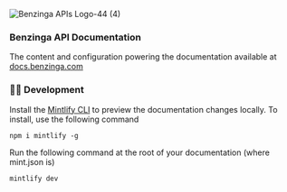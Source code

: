 ![Benzinga APIs Logo-44 (4)](https://github.com/Benzinga/doc-site-mintlify/assets/93008740/3a8c92fa-e563-4276-8156-d703d470bb28)

### Benzinga API Documentation

The content and configuration powering the documentation available at [docs.benzinga.com](https://docs.benzinga.com)

### 👩‍💻 Development

Install the [Mintlify CLI](https://www.npmjs.com/package/mintlify) to preview the documentation changes locally. To install, use the following command

```
npm i mintlify -g
```

Run the following command at the root of your documentation (where mint.json is)

```
mintlify dev
```
